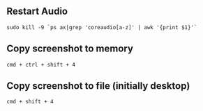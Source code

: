 ## Restart Audio
```
sudo kill -9 `ps ax|grep 'coreaudio[a-z]' | awk '{print $1}'`
```

## Copy screenshot to memory
```
cmd + ctrl + shift + 4
```

## Copy screenshot to file (initially desktop)
```
cmd + shift + 4
```
